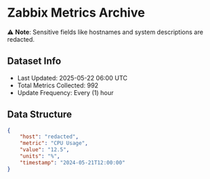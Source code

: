 # Zabbix Metrics Archive

⚠️ **Note**: Sensitive fields like hostnames and system descriptions are redacted.

## Dataset Info
- Last Updated: 2025-05-22 06:00 UTC
- Total Metrics Collected: 992
- Update Frequency: Every (1) hour

## Data Structure
```json
{
    "host": "redacted",
    "metric": "CPU Usage",
    "value": "12.5",
    "units": "%",
    "timestamp": "2024-05-21T12:00:00"
}
```
